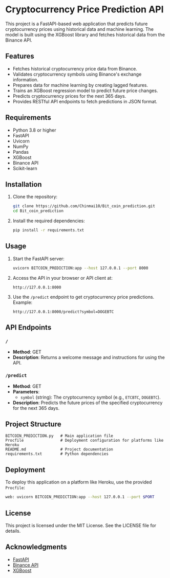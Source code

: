 # Cryptocurrency Price Prediction API

This project is a FastAPI-based web application that predicts future cryptocurrency prices using historical data and machine learning. The model is built using the XGBoost library and fetches historical data from the Binance API.

## Features

- Fetches historical cryptocurrency price data from Binance.
- Validates cryptocurrency symbols using Binance's exchange information.
- Prepares data for machine learning by creating lagged features.
- Trains an XGBoost regression model to predict future price changes.
- Predicts cryptocurrency prices for the next 365 days.
- Provides RESTful API endpoints to fetch predictions in JSON format.

## Requirements

- Python 3.8 or higher
- FastAPI
- Uvicorn
- NumPy
- Pandas
- XGBoost
- Binance API
- Scikit-learn

## Installation

1. Clone the repository:
   ```sh
   git clone https://github.com/Chinmai10/Bit_coin_prediction.git
   cd Bit_coin_prediction
   ```

2. Install the required dependencies:
   ```sh
   pip install -r requirements.txt
   ```

## Usage

1. Start the FastAPI server:
   ```sh
   uvicorn BITCOIN_PREDICTION:app --host 127.0.0.1 --port 8000
   ```

2. Access the API in your browser or API client at:
   ```
   http://127.0.0.1:8000
   ```

3. Use the `/predict` endpoint to get cryptocurrency price predictions. Example:
   ```
   http://127.0.0.1:8000/predict?symbol=DOGEBTC
   ```

## API Endpoints

### `/`
- **Method**: GET
- **Description**: Returns a welcome message and instructions for using the API.

### `/predict`
- **Method**: GET
- **Parameters**:
  - `symbol` (string): The cryptocurrency symbol (e.g., `ETCBTC`, `DOGEBTC`).
- **Description**: Predicts the future prices of the specified cryptocurrency for the next 365 days.

## Project Structure

```
BITCOIN_PREDICTION.py   # Main application file
Procfile                # Deployment configuration for platforms like Heroku
README.md               # Project documentation
requirements.txt        # Python dependencies
```

## Deployment

To deploy this application on a platform like Heroku, use the provided `Procfile`:
```sh
web: uvicorn BITCOIN_PREDICTION:app --host 127.0.0.1 --port $PORT
```

## License

This project is licensed under the MIT License. See the LICENSE file for details.

## Acknowledgments

- [FastAPI](https://fastapi.tiangolo.com/)
- [Binance API](https://binance-docs.github.io/apidocs/)
- [XGBoost](https://xgboost.readthedocs.io/)